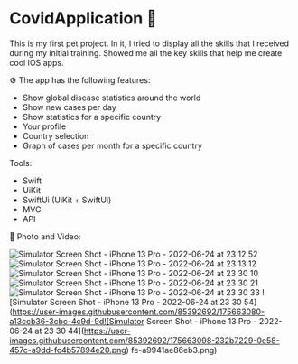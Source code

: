 # CovidApplication 🧪

This is my first pet project. In it, I tried to display all the skills that I received during my initial training.
Showed me all the key skills that help me create cool IOS apps.

⚙️ The app has the following features:
- Show global disease statistics around the world
- Show new cases per day
- Show statistics for a specific country
- Your profile
- Country selection
- Graph of cases per month for a specific country

Tools: 
- Swift
- UiKit
- SwiftUi (UiKit + SwiftUi)
- MVC
- API

📸 Photo and Video: 

![Simulator Screen Shot - iPhone 13 Pro - 2022-06-24 at 23 12 52](https://user-images.githubusercontent.com/85392692/175662964-34782370-b037-4390-a901-846424c2ed3c.png)
![Simulator Screen Shot - iPhone 13 Pro - 2022-06-24 at 23 13 12](https://user-images.githubusercontent.com/85392692/175663020-331ea5e7-4cce-40c3-a697-e7d6c3e9152a.png)
![Simulator Screen Shot - iPhone 13 Pro - 2022-06-24 at 23 30 10](https://user-images.githubusercontent.com/85392692/175663027-833c91d9-8e7e-4d2f-91bd-ea7a646c6e56.png)
![Simulator Screen Shot - iPhone 13 Pro - 2022-06-24 at 23 30 21](https://user-images.githubusercontent.com/85392692/175663037-e20a7fd4-178b-48c5-b0c5-b8ee441f5dbd.png)
![Simulator Screen Shot - iPhone 13 Pro - 2022-06-24 at 23 30 33](https://user-images.githubusercontent.com/85392692/175663054-894a46d8-cae1-4a1f-ada1-0c24f93428cb.png)
![Simulator Screen Shot - iPhone 13 Pro - 2022-06-24 at 23 30 54](https://user-images.githubusercontent.com/85392692/175663080-a13ccb36-3cbc-4c9d-9d![Simulator Screen Shot - iPhone 13 Pro - 2022-06-24 at 23 30 44](https://user-images.githubusercontent.com/85392692/175663098-232b7229-0e58-457c-a9dd-fc4b57894e20.png)
fe-a9941ae86eb3.png)
